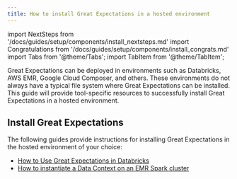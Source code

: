 ```yaml
---
title: How to install Great Expectations in a hosted environment
---
```

import NextSteps from '/docs/guides/setup/components/install_nextsteps.md'
import Congratulations from '/docs/guides/setup/components/install_congrats.md'
import Tabs from '@theme/Tabs';
import TabItem from '@theme/TabItem';

Great Expectations can be deployed in environments such as Databricks, AWS EMR, Google Cloud Composer, and others. These environments do not always have a typical file system where Great Expectations can be installed. This guide will provide tool-specific resources to successfully install Great Expectations in a hosted environment.

## Install Great Expectations

The following guides provide instructions for installing Great Expectations in the hosted environment of your choice:

- [How to Use Great Expectations in Databricks](https://docs.greatexpectations.io/docs/deployment_patterns/how_to_use_great_expectations_in_databricks)
- [How to instantiate a Data Context on an EMR Spark cluster](https://docs.greatexpectations.io/docs/deployment_patterns/how_to_instantiate_a_data_context_on_an_emr_spark_cluster)
